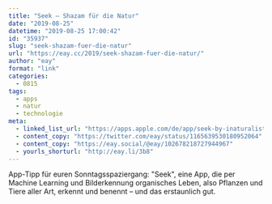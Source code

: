 ```yaml
---
title: "Seek – Shazam für die Natur"
date: "2019-08-25"
datetime: "2019-08-25 17:00:42"
id: "35937"
slug: "seek-shazam-fuer-die-natur"
url: "https://eay.cc/2019/seek-shazam-fuer-die-natur/"
author: "eay"
format: "link"
categories:
  - 0815
tags:
  - apps
  - natur
  - technologie
meta:
  - linked_list_url: "https://apps.apple.com/de/app/seek-by-inaturalist/id1353224144"
  - content_copy: "https://twitter.com/eay/status/1165639530180952064"
  - content_copy: "https://eay.social/@eay/102678218727944967"
  - yourls_shorturl: "http://eay.li/3b8"
---
```


App-Tipp für euren Sonntagsspaziergang: "Seek", eine App, die per Machine Learning und Bilderkennung organisches Leben, also Pflanzen und Tiere aller Art, erkennt und benennt – und das erstaunlich gut.
